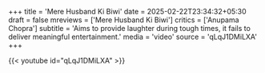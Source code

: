+++
title = 'Mere Husband Ki Biwi'
date = 2025-02-22T23:34:32+05:30
draft = false
mreviews = ['Mere Husband Ki Biwi']
critics = ['Anupama Chopra']
subtitle = 'Aims to provide laughter during tough times, it fails to deliver meaningful entertainment.'
media = 'video'
source = 'qLqJ1DMiLXA'
+++

{{< youtube id="qLqJ1DMiLXA" >}}
